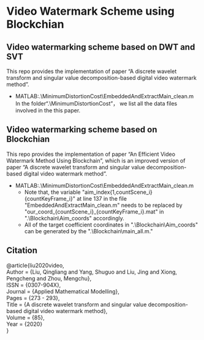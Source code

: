 # Video Watermark Scheme using Blockchian
## Video watermarking scheme based on DWT and SVT
This repo provides the implementation of paper “A discrete wavelet transform and singular value decomposition-based digital video watermark method”.
* MATLAB:.\MinimumDistortionCost\EmbeddedAndExtractMain_clean.m
In the folder“.\MinimumDistortionCost”， we list all the data files involved in the this paper.
## Video watermarking scheme based on Blockchian
This repo provides the implementation of paper “An Efficient Video Watermark Method Using Blockchain”, which is an improved version of paper “A discrete wavelet transform and singular value decomposition-based digital video watermark method”.
* MATLAB:.\MinimumDistortionCost\EmbeddedAndExtractMain_clean.m
  * Note that, the variable "aim_index{1,countScene_i}{countKeyFrame_i}" at line 137 in the file "EmbeddedAndExtractMain_clean.m" needs to be replaced by "our_coord_{countScene_i}_{countKeyFrame_i}.mat" in ".\Blockchain\Aim_coords" accordingly.
  * All of the target coefficient coordinates in ".\Blockchain\Aim_coords" can be generated by the ".\Blockchain\main_all.m."
## Citation
  @article{liu2020video,  
      Author = {Liu, Qingliang and Yang, Shuguo and Liu, Jing and Xiong, Pengcheng and Zhou, Mengchu},  
      ISSN = {0307-904X},  
      Journal = {Applied Mathematical Modelling},  
      Pages = {273 - 293},  
      Title = {A discrete wavelet transform and singular value decomposition-based digital video watermark method},  
      Volume = {85},  
      Year = {2020}  
  }
